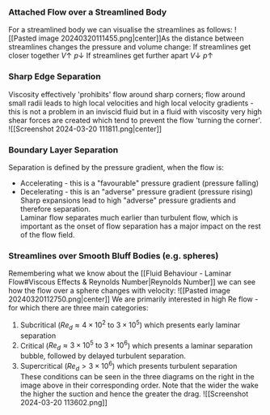 ### Attached Flow over a Streamlined Body
For a streamlined body we can visualise the streamlines as follows:
![[Pasted image 20240320111455.png|center]]As the distance between streamlines changes the pressure and volume change:
If streamlines get closer together $V\uparrow~p\downarrow$
If streamlines get further apart $V\downarrow~p\uparrow$
### Sharp Edge Separation
Viscosity effectively 'prohibits' flow around sharp corners; flow around small radii leads to high local velocities and high local velocity gradients - this is not a problem in an inviscid fluid but in a fluid with viscosity very high shear forces are created which tend to prevent the flow 'turning the corner'.
![[Screenshot 2024-03-20 111811.png|center]]
### Boundary Layer Separation
Separation is defined by the pressure gradient, when the flow is:
- Accelerating - this is a "favourable" pressure gradient (pressure falling)
- Decelerating - this is an "adverse" pressure gradient (pressure rising)
\
Sharp expansions lead to high "adverse" pressure gradients and therefore separation.
\
Laminar flow separates much earlier than turbulent flow, which is important as the onset of flow separation has a major impact on the rest of the flow field.

### Streamlines over Smooth Bluff Bodies (e.g. spheres)
Remembering what we know about the [[Fluid Behaviour - Laminar Flow#Viscous Effects & Reynolds Number|Reynolds Number]] we can see how the flow over a sphere changes with velocity:
![[Pasted image 20240320112750.png|center]]
We are primarily interested in high Re flow - for which there are three main categories:
1) Subcritical ($Re_{d}\approx 4\times 10^{2}\text{ to }3\times 10^{5}$) which presents early laminar separation
2) Critical ($Re_{d}\approx 3\times 10^{5}\text{ to }3\times 10^{6}$) which presents a laminar separation bubble, followed by delayed turbulent separation.
3) Supercritical ($Re_{d}>3\times 10^{6}$) which presents turbulent separation
\
These conditions can be seen in the three diagrams on the right in the image above in their corresponding order.
Note that the wider the wake the higher the suction and hence the greater the drag.
![[Screenshot 2024-03-20 113602.png]]